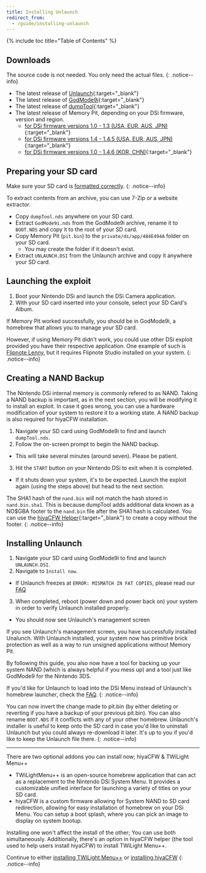 ```yaml
---
title: Installing Unlaunch
redirect_from:
  - /guide/installing-unlaunch
---
```


{% include toc title="Table of Contents" %}

## Downloads

The source code is not needed. You only need the actual files.
{: .notice--info}

- The latest release of [Unlaunch](https://problemkaputt.de/unlaunch.zip){:target="_blank"}
- The latest release of [GodMode9i](https://github.com/RocketRobz/GodMode9i/releases){:target="_blank"}
- The latest release of [dumpTool](https://github.com/zoogie/dumpTool/releases){:target="_blank"}
- The latest release of Memory Pit, depending on your DSi firmware, version and region.
  - [for DSi firmware versions 1.0 - 1.3   (USA, EUR, AUS, JPN)](https://github.com/emiyl/dsi.cfw.guide/raw/master/assets/files/memory_pit/256/pit.bin){:target="_blank"}
  - [for DSi firmware versions 1.4 - 1.4.5 (USA, EUR, AUS, JPN)](https://github.com/emiyl/dsi.cfw.guide/raw/master/assets/files/memory_pit/768_1024/pit.bin){:target="_blank"}
  - [for DSi firmware versions 1.0 - 1.4.6 (KOR, CHN)](https://github.com/emiyl/dsi.cfw.guide/raw/master/assets/files/memory_pit/256/pit.bin){:target="_blank"}

## Preparing your SD card

Make sure your SD card is [formatted correctly](faq/#what-are-the-sd-card-requirements).
{: .notice--info}

To extract contents from an archive, you can use 7-Zip or a website extractor.

- Copy `dumpTool.nds` anywhere on your SD card.
- Extract `GodMode9i.nds` from the GodMode9i archive, rename it to `BOOT.NDS` and copy it to the root of your SD card.
- Copy Memory Pit (`pit.bin`) to the `private/ds/app/484E494A` folder on your SD card.
   - You may create the folder if it doesn't exist.
- Extract `UNLAUNCH.DSI` from the Unlaunch archive and copy it anywhere your SD card.

## Launching the exploit

1. Boot your Nintendo DSi and launch the DSi Camera application.
2. With your SD card inserted into your console, select your SD Card's Album.

If Memory Pit worked successfully, you should be in GodMode9i, a homebrew that allows you to manage your SD card.

However, if using Memory Pit didn't work, you could use other DSi exploit provided you have their respective application. One example of such is [Flipnote Lenny](installing-unlaunch-legacy), but it requires Flipnote Studio installed on your system.
{: .notice--info}

## Creating a NAND Backup
The Nintendo DSi internal memory is commonly refered to as NAND. Taking a NAND backup is important, as in the next section, you will be modifying it to install an exploit. In case it goes wrong, you can use a hardware modification of your system to restore it to a working state. A NAND backup is also required for hiyaCFW installation.

1. Navigate your SD card using GodMode9i to find and launch `dumpTool.nds`.
2. Follow the on-screen prompt to begin the NAND backup.
  - This will take several minutes (around seven). Please be patient.
3. Hit the `START` button on your Nintendo DSi to exit when it is completed.
  - If it shuts down your system, it's to be expected. Launch the exploit again (using the steps above) but head to the next section.

The SHA1 hash of the `nand.bin` will not match the hash stored in `nand.bin.sha1`. This is because dumpTool adds additional data known as a NO$GBA footer to the `nand.bin` file after the SHA1 hash is calculated. You can use the [hiyaCFW Helper](https://github.com/mondul/HiyaCFW-Helper/releases){:target="_blank"} to create a copy without the footer.
{: .notice--info}

## Installing Unlaunch
1. Navigate your SD card using GodMode9i to find and launch `UNLAUNCH.DSI`.
2. Navigate to `Install now`.
  - If Unlaunch freezes at `ERROR: MISMATCH IN FAT COPIES`, please read our [FAQ](/faq)
3. When completed, reboot (power down and power back on) your system in order to verify Unlaunch installed properly.
  - You should now see Unlaunch's management screen

If you see Unlaunch's management screen, you have successfully installed Unalunch. With Unlaunch installed, your system now has primitive brick protection as well as a way to run unsigned applications without Memory Pit.

By following this guide, you also now have a tool for backing up your system NAND (which is always helpful if you mess up) and a tool just like GodMode9 for the Nintendo 3DS.

If you'd like for Unlaunch to load into the DSi Menu instead of Unlaunch's homebrew launcher, check the [FAQ](https://dsi.cfw.guide/faq#how-do-i-change-what-booting-my-console-boots-me-into-when-i-have-installed-unlaunch).
{: .notice--info}

You can now invert the change made to pit.bin (by either deleting or reverting if you have a backup of your previous pit.bin). You can also rename `BOOT.NDS` if it conflicts with any of your other homebrew. Unlaunch's installer is useful to keep onto the SD card in case you'd like to uninstall Unlaunch but you could always re-download it later. It's up to you if you'd like to keep the Unlaunch file there.
{: .notice--info}

---

There are two optional addons you can install now; hiyaCFW & TWiLight Menu++

- TWiLightMenu++ is an open-source homebrew application that can act as a replacement to the Nintendo DSi System Menu. It provides a customizable unified interface for launching a variety of titles on your SD card.
- hiyaCFW is a custom firmware allowing for System NAND to SD card redirection, allowing for easy installation of homebrew on your DSi Menu. You can setup a boot splash, where you can pick an image to display on system bootup.

Installing one won't affect the install of the other; You can use both simultaneously. Additionally, there's an option in hiyaCFW helper (the tool used to help users install hiyaCFW) to install TWiLight Menu++.

Continue to either [installing TWiLight Menu++](installing-twilight-menu++) or [installing hiyaCFW](installing-hiyacfw)
{: .notice--info}
